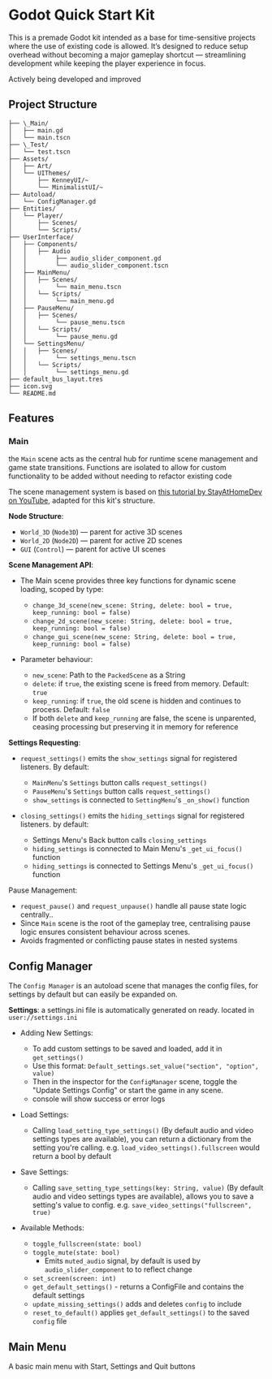 # Godot Quick Start Kit
This is a premade Godot kit intended as a base for time-sensitive projects where the use of existing code is allowed. It’s designed to reduce setup overhead without becoming a major gameplay shortcut — streamlining development while keeping the player experience in focus.

Actively being developed and improved

## Project Structure

```
├── \_Main/
│   ├── main.gd                    
│   └── main.tscn  
├── \_Test/       
│   └── test.tscn
├── Assets/                     
│   ├── Art/
│   └── UIThemes/
│       ├── KenneyUI/~
│       └── MinimalistUI/~
├── Autoload/
│   └── ConfigManager.gd 
├── Entities/
│   └── Player/
│       ├── Scenes/            
│       └── Scripts/ 
├── UserInterface/
│   ├── Components/
│   │   ├── Audio
│   │        ├── audio_slider_component.gd
│   │        └── audio_slider_component.tscn
│   ├── MainMenu/
│   │   ├── Scenes/
│   │        └── main_menu.tscn
│   │   └── Scripts/
│   │        └── main_menu.gd
│   ├── PauseMenu/
│   │   ├── Scenes/
│   │        └── pause_menu.tscn
│   │   └── Scripts/
│   │        └── pause_menu.gd
│   └── SettingsMenu/
│   │   ├── Scenes/
│   │        └── settings_menu.tscn
│   │   └── Scripts/
│   │        └── settings_menu.gd
├── default_bus_layut.tres
├── icon.svg
└── README.md
```
## Features
### Main 
the `Main` scene acts as the central hub for runtime scene management and game state transitions. Functions are isolated to allow for custom functionality to be added without needing to refactor existing code

The scene management system is based on [this tutorial by StayAtHomeDev on YouTube](https://youtu.be/32h8BR0FqdI?si=kLkGPVvZM4OmlhrU), adapted for this kit's structure.

**Node Structure**:
- `World_3D` (`Node3D`) — parent for active 3D scenes
- `World_2D` (`Node2D`) — parent for active 2D scenes
- `GUI` (`Control`) — parent for active UI scenes

**Scene Management API**:
* The Main scene provides three key functions for dynamic scene loading, scoped by type:
	* `change_3d_scene(new_scene: String, delete: bool = true, keep_running: bool = false)`
	* `change_2d_scene(new_scene: String, delete: bool = true, keep_running: bool = false)`
	* `change_gui_scene(new_scene: String, delete: bool = true, keep_running: bool = false)`
	
* Parameter behaviour:
	* `new_scene`: Path to the `PackedScene` as a String
	* `delete`: if `true`, the existing scene is freed from memory. Default: `true`
	* `keep_running`: if `true`, the old scene is hidden and continues to process. Default: `false`
	* If both `delete` and `keep_running` are false, the scene is unparented, ceasing processing but preserving it in memory for reference
	
**Settings Requesting**:
* `request_settings()` emits the `show_settings` signal for registered listeners. By default:
	* `MainMenu`'s `Settings` button calls `request_settings()`
	* `PauseMenu`'s `Settings` button calls `request_settings()`
	* `show_settings` is connected to `SettingMenu`'s `_on_show()` function
	
* `closing_settings()` emits the `hiding_settings` signal for registered listeners. by default:
	* Settings Menu's Back button calls `closing_settings`
	* `hiding_settings` is connected to Main Menu's `_get_ui_focus()` function
	* `hiding_settings` is connected to Settings Menu's `_get_ui_focus()` function

Pause Management:
* `request_pause()` and `request_unpause()` handle all pause state logic centrally..
* Since `Main` scene is the root of the gameplay tree, centralising pause logic ensures consistent behaviour across scenes.
* Avoids fragmented or conflicting pause states in nested systems
## Config Manager
The `Config Manager` is an autoload scene that manages the config files, for settings by default but can easily be expanded on. 

**Settings**:
a settings.ini file is automatically generated on ready. located in `user://settings.ini`

* Adding New Settings:
	* To add custom settings to be saved and loaded, add it in `get_settings()` 
	* Use this format: `Default_settings.set_value("section", "option", value)`
	* Then in the inspector for the `ConfigManager` scene, toggle the "Update Settings Config" or start the game in any scene. 
	* console will show success or error logs
	
* Load Settings:
	* Calling `load_setting_type_settings()` (By default audio and video settings types are available), you can return a dictionary from the setting you're calling. e.g. `load_video_settings().fullscreen` would return a bool by default
	
* Save Settings:
	* Calling `save_setting_type_settings(key: String, value)` (By default audio and video settings types are available), allows you to save a setting's value to config. e.g. `save_video_settings("fullscreen", true)`
	
* Available Methods:
	* `toggle_fullscreen(state: bool)` 
	* `toggle_mute(state: bool)` 
		* Emits `muted_audio` signal, by default is used by `audio_slider_component` to to reflect change
	* `set_screen(screen: int)`
	* `get_default_settings()` - returns a ConfigFile and contains the default settings
	* `update_missing_settings()` adds and deletes `config` to include
	* `reset_to_default()` applies `get_default_settings()` to the saved `config` file
## Main Menu
A basic main menu with Start, Settings and Quit buttons
